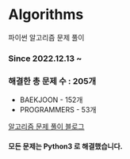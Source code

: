 # Algorithms
파이썬 알고리즘 문제 풀이
### Since 2022.12.13 ~
### 해결한 총 문제 수 : 205개
- BAEKJOON - 152개
- PROGRAMMERS - 53개

[알고리즘 문제 풀이 블로그](https://monzheld.tistory.com/category/%E2%8C%A8%EF%B8%8F%20Algorithms)
#### 모든 문제는 Python3 로 해결했습니다.
